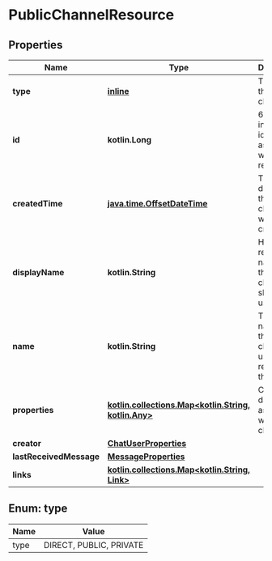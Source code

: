 
# PublicChannelResource

## Properties
Name | Type | Description | Notes
------------ | ------------- | ------------- | -------------
**type** | [**inline**](#Type) | The type of this channel | 
**id** | **kotlin.Long** | 64-bit integer identifier associated with this resource | 
**createdTime** | [**java.time.OffsetDateTime**](java.time.OffsetDateTime.md) | The ISO date-time this channel was created | 
**displayName** | **kotlin.String** | Human readable name of this channel shown to users | 
**name** | **kotlin.String** | The unique name of this channel used to reference the channel | 
**properties** | [**kotlin.collections.Map&lt;kotlin.String, kotlin.Any&gt;**](kotlin.Any.md) | Custom data associated with this channel | 
**creator** | [**ChatUserProperties**](ChatUserProperties.md) |  |  [optional]
**lastReceivedMessage** | [**MessageProperties**](MessageProperties.md) |  |  [optional]
**links** | [**kotlin.collections.Map&lt;kotlin.String, Link&gt;**](Link.md) |  |  [optional]


<a id="Type"></a>
## Enum: type
Name | Value
---- | -----
type | DIRECT, PUBLIC, PRIVATE



